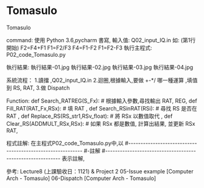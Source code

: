# Tomasulo

Tomasulo

command:
使用 Python 3.6,pycharm 書寫,
輸入值:
Q02_input_IQ.in
如: (第1行開始)
F2=F4+F1
F1=F2/F3
F4=F1-F2
F1=F2-F3
執行主程式:
P02_code_Tomasulo.py

執行結果:
執行結果-01.jpg
執行結果-02.jpg
執行結果-03.jpg
執行結果-04.jpg

系統流程：
1.讀擋 ,Q02_input_IQ.in
2.迴圈,根據輸入,要做 +-*/ 哪一種運算 ,填值到 RS, RAT,
3.做 Dispatch

Function:
def Search_RATREG(S_Fx): # 根據輸入參數,尋找輸出 RAT, REG,
def Fill_RAT(RAT_Fx,RSx): # 填 RAT ,
def Search_RSinRAT(RSi): # 尋找 RS 是否在 RAT ,
def Replace_RS(RS_str1,RSv_float): # 將 RSx 以數值取代 ,
def Clear_RS(ADDMULT_RSx,RSx): # 如果 RSx 都是數值, 計算出結果, 並更新 RSx RAT,

程式註解:
在主程式P02_code_Tomasulo.py中,以
#-----------------------------------------------------------
#-註解
#-----------------------------------------------------------
表示註解,

參考:
Lecture8 (上課驗收日：1121) & Project 2
05-Issue example [Computer Arch - Tomasulo]
06-Dispatch [Computer Arch - Tomasulo]

